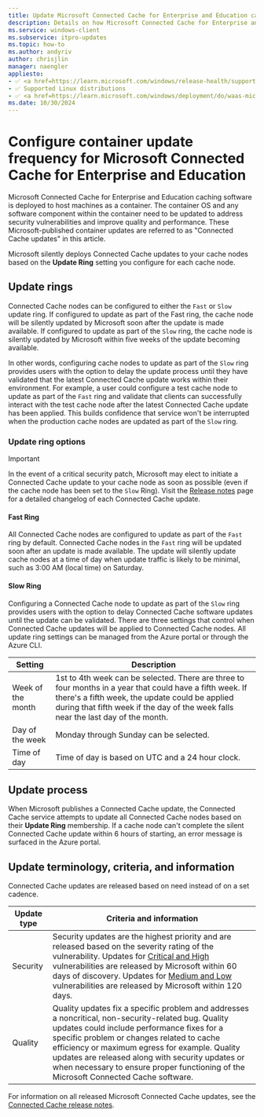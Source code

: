```yaml
---
title: Update Microsoft Connected Cache for Enterprise and Education cache nodes
description: Details on how Microsoft Connected Cache for Enterprise and Education cache nodes are updated by Microsoft.
ms.service: windows-client
ms.subservice: itpro-updates
ms.topic: how-to
ms.author: andyriv
author: chrisjlin
manager: naengler
appliesto: 
- ✅ <a href=https://learn.microsoft.com/windows/release-health/supported-versions-windows-client target=_blank>Windows 11</a>
- ✅ Supported Linux distributions
- ✅ <a href=https://learn.microsoft.com/windows/deployment/do/waas-microsoft-connected-cache target=_blank>Microsoft Connected Cache for Enterprise and Education</a> 
ms.date: 10/30/2024
---
```

# Configure container update frequency for Microsoft Connected Cache for Enterprise and Education

Microsoft Connected Cache for Enterprise and Education caching software is deployed to host machines as a container. The container OS and any software component within the container need to be updated to address security vulnerabilities and improve quality and performance. These Microsoft-published container updates are referred to as "Connected Cache updates" in this article.

Microsoft silently deploys Connected Cache updates to your cache nodes based on the **Update Ring** setting you configure for each cache node.

## Update rings

Connected Cache nodes can be configured to either the `Fast` or `Slow` update ring. If configured to update as part of the Fast ring, the cache node will be silently updated by Microsoft soon after the update is made available. If configured to update as part of the `Slow` ring, the cache node is silently updated by Microsoft within five weeks of the update becoming available.

In other words, configuring cache nodes to update as part of the `Slow` ring provides users with the option to delay the update process until they have validated that the latest Connected Cache update works within their environment. For example, a user could configure a test cache node to update as part of the `Fast` ring and validate that clients can successfully interact with the test cache node after the latest Connected Cache update has been applied. This builds confidence that service won't be interrupted when the production cache nodes are updated as part of the `Slow` ring.

### Update ring options

>[!IMPORTANT]
> In the event of a critical security patch, Microsoft may elect to initiate a Connected Cache update to your cache node as soon as possible (even if the cache node has been set to the `Slow` Ring). Visit the [Release notes](mcc-ent-release-notes.md) page for a detailed changelog of each Connected Cache update.

#### Fast Ring

All Connected Cache nodes are configured to update as part of the `Fast` ring by default. Connected Cache nodes in the `Fast` ring will be updated soon after an update is made available. The update will silently update cache nodes at a time of day when update traffic is likely to be minimal, such as 3:00 AM (local time) on Saturday.

#### Slow Ring

Configuring a Connected Cache node to update as part of the `Slow` ring provides users with the option to delay Connected Cache software updates until the update can be validated. There are three settings that control when Connected Cache updates will be applied to Connected Cache nodes. All update ring settings can be managed from the Azure portal or through the Azure CLI.

| Setting | Description |
| --- | --- |
| Week of the month | 1st to 4th week can be selected. There are three to four months in a year that could have a fifth week. If there's a fifth week, the update could be applied during that fifth week if the day of the week falls near the last day of the month.|
| Day of the week | Monday through Sunday can be selected. |
| Time of day | Time of day is based on UTC and a 24 hour clock. |

## Update process

When Microsoft publishes a Connected Cache update, the Connected Cache service attempts to update all Connected Cache nodes based on their **Update Ring** membership. If a cache node can't complete the silent Connected Cache update within 6 hours of starting, an error message is surfaced in the Azure portal.

## Update terminology, criteria, and information

Connected Cache updates are released based on need instead of on a set cadence.

| Update type | Criteria and information |
| --- | --- |
| Security | Security updates are the highest priority and are released based on the severity rating of the vulnerability. Updates for [Critical and High](https://nvd.nist.gov/vuln-metrics/cvss) vulnerabilities are released by Microsoft within 60 days of discovery. Updates for [Medium and Low](https://nvd.nist.gov/vuln-metrics/cvss) vulnerabilities are released by Microsoft within 120 days. |
| Quality | Quality updates fix a specific problem and addresses a noncritical, non-security-related bug. Quality updates could include performance fixes for a specific problem or changes related to cache efficiency or maximum egress for example. Quality updates are released along with security updates or when necessary to ensure proper functioning of the Microsoft Connected Cache software. |

For information on all released Microsoft Connected Cache updates, see the [Connected Cache release notes](mcc-ent-release-notes.md).
